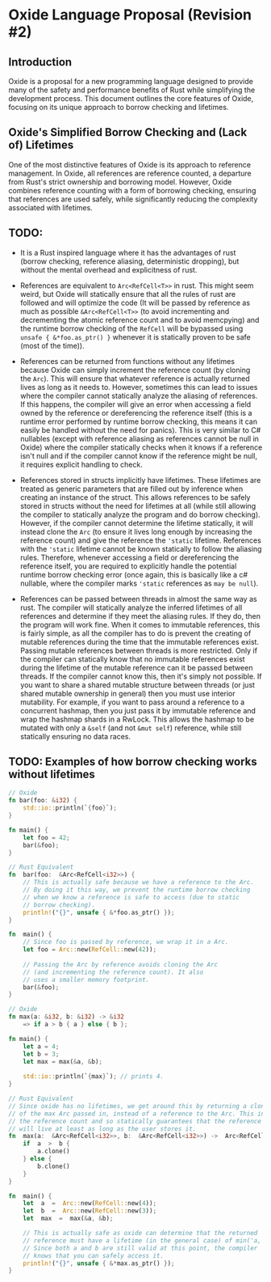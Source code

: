 # Oxide Language Proposal (Revision #2)

## Introduction

Oxide is a proposal for a new programming language designed to provide many of
the safety and performance benefits of Rust while simplifying the development
process. This document outlines the core features of Oxide, focusing on its
unique approach to borrow checking and lifetimes.

## Oxide's Simplified Borrow Checking and (Lack of) Lifetimes

One of the most distinctive features of Oxide is its approach to reference
management. In Oxide, all references are reference counted, a departure from
Rust's strict ownership and borrowing model. However, Oxide combines reference
counting with a form of borrowing checking, ensuring that references are used
safely, while significantly reducing the complexity associated with lifetimes.

## TODO:

- It is a Rust inspired language where it has the advantages of rust (borrow
  checking, reference aliasing, deterministic dropping), but without the mental
  overhead and explicitness of rust.

- References are equivalent to `Arc<RefCell<T>>` in rust. This might seem weird,
  but Oxide will statically ensure that all the rules of rust are followed and
  will optimize the code (It will be passed by reference as much as possible
  `&Arc<RefCell<T>>` (to avoid incrementing and decrementing the atomic
  reference count and to avoid memcpying) and the runtime borrow checking of the
  `RefCell` will be bypassed using `unsafe { &*foo.as_ptr() }` whenever it is
  statically proven to be safe (most of the time)).

- References can be returned from functions without any lifetimes because Oxide
  can simply increment the reference count (by cloning the `Arc`). This will
  ensure that whatever reference is actually returned lives as long as it needs
  to. However, sometimes this can lead to issues where the compiler cannot
  statically analyze the aliasing of references. If this happens, the compiler
  will give an error when accessing a field owned by the reference or
  dereferencing the reference itself (this is a runtime error performed by
  runtime borrow checking, this means it can easily be handled without the need
  for panics). This is very similar to C# nullables (except with reference
  aliasing as references cannot be null in Oxide) where the compiler statically
  checks when it knows if a reference isn't null and if the compiler cannot know
  if the reference might be null, it requires explicit handling to check.

- References stored in structs implicitly have lifetimes. These lifetimes are
  treated as generic parameters that are filled out by inference when creating
  an instance of the struct. This allows references to be safely stored in
  structs without the need for lifetimes at all (while still allowing the
  compiler to statically analyze the program and do borrow checking). However,
  if the compiler cannot determine the lifetime statically, it will instead
  clone the `Arc` (to ensure it lives long enough by increasing the reference
  count) and give the reference the `'static` lifetime. References with the
  `'static` lifetime cannot be known statically to follow the aliasing rules.
  Therefore, whenever accessing a field or dereferencing the reference itself,
  you are required to explicitly handle the potential runtime borrow checking
  error (once again, this is basically like a c# nullable, where the compiler
  marks `'static` references as `may be null`).

- References can be passed between threads in almost the same way as rust. The
  compiler will statically analyze the inferred lifetimes of all references and
  determine if they meet the aliasing rules. If they do, then the program will
  work fine. When it comes to immutable references, this is fairly simple, as
  all the compiler has to do is prevent the creating of mutable references
  during the time that the immutable references exist. Passing mutable
  references between threads is more restricted. Only if the compiler can
  statically know that no immutable references exist during the lifetime of the
  mutable reference can it be passed between threads. If the compiler cannot
  know this, then it's simply not possible. If you want to share a shared
  mutable structure between threads (or just shared mutable ownership in
  general) then you must use interior mutability. For example, if you want to
  pass around a reference to a concurrent hashmap, then you just pass it by
  immutable reference and wrap the hashmap shards in a RwLock. This allows the
  hashmap to be mutated with only a `&self` (and not `&mut self`) reference,
  while still statically ensuring no data races.

## TODO: Examples of how borrow checking works without lifetimes

```rust
// Oxide
fn bar(foo: &i32) {
	std::io::println(`{foo}`);
}

fn main() {
	let foo = 42;
	bar(&foo);
}

// Rust Equivalent
fn  bar(foo:  &Arc<RefCell<i32>>) {
	// This is actually safe because we have a reference to the Arc.
	// By doing it this way, we prevent the runtime borrow checking
	// when we know a reference is safe to access (due to static
	// borrow checking).
	println!("{}", unsafe { &*foo.as_ptr() });
}

fn  main() {
	// Since foo is passed by reference, we wrap it in a Arc.
	let foo = Arc::new(RefCell::new(42));
	
	// Passing the Arc by reference avoids cloning the Arc
	// (and incrementing the reference count). It also
	// uses a smaller memory footprint.
	bar(&foo);
}
```

```rust
// Oxide
fn max(a: &i32, b: &i32) -> &i32
	=> if a > b { a } else { b };

fn main() {
	let a = 4;
	let b = 3;
	let max = max(&a, &b);
	
	std::io::println(`{max}`); // prints 4.
}

// Rust Equivalent
// Since oxide has no lifetimes, we get around this by returning a clone
// of the max Arc passed in, instead of a reference to the Arc. This increments
// the reference count and so statically guarantees that the reference
// will live at least as long as the user stores it.
fn  max(a:  &Arc<RefCell<i32>>, b:  &Arc<RefCell<i32>>) ->  Arc<RefCell<i32>> {
	if  a  >  b {
		a.clone()
	} else {
		b.clone()
	}
}

fn  main() {
	let  a  =  Arc::new(RefCell::new(4));
	let  b  =  Arc::new(RefCell::new(3));
	let  max  =  max(&a, &b);

	// This is actually safe as oxide can determine that the returned
	// reference must have a lifetime (in the general case) of min('a, 'b).
	// Since both a and b are still valid at this point, the compiler
	// knows that you can safely access it.
	println!("{}", unsafe { &*max.as_ptr() });
}
```
